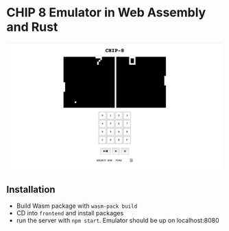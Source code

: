 # CHIP 8 Emulator in Web Assembly and Rust

![PONG IN CHIP8](Screenshot.png)

## Installation
- Build Wasm package with `wasm-pack build`
- CD into `frontend` and install packages
- run the server with `npm start`. Emulator should be up on localhost:8080
